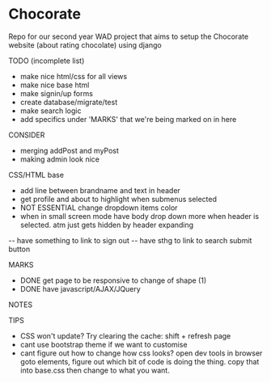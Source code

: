 # Chocorate
Repo for our second year WAD project that aims to setup the Chocorate website (about rating chocolate) using django

TODO (incomplete list)
- make nice html/css for all views	
- make nice base html
- make signin/up forms
- create database/migrate/test
- make search logic
- add specifics under 'MARKS' that we're being marked on in here

CONSIDER
- merging addPost and myPost
- making admin look nice

CSS/HTML base
- add line between brandname and text in header
- get profile and about to highlight when submenus selected
- NOT ESSENTIAL change dropdown items color
- when in small screen mode have body drop down more when header is selected. atm just gets hidden by header expanding

-- have something to link to sign out
-- have sthg to link to search submit button


MARKS
- DONE get page to be responsive to change of shape (1) 
- DONE have javascript/AJAX/JQuery 

NOTES

	
TIPS
- CSS won't update? Try clearing the cache: shift + refresh page
- cant use bootstrap theme if we want to customise 
- cant figure out how to change how css looks? open dev tools in browser goto elements, 
figure out which bit of code is doing the thing. copy that into base.css then change to what you want.